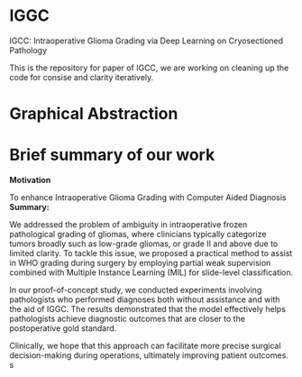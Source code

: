 # IGGC
IGCC: Intraoperative Glioma Grading via Deep Learning on Cryosectioned Pathology 

This is the repository for paper of IGCC, we are working on cleaning up the code for consise and clarity iteratively.
# Graphical Abstraction
# Brief summary of our work
**Motivation**

To enhance Intraoperative Glioma Grading with Computer Aided Diagnosis
**Summary:**

We addressed the problem of ambiguity in intraoperative frozen pathological grading of gliomas, where clinicians typically categorize tumors broadly such as low-grade gliomas, or grade II and above due to limited clarity. To tackle this issue, we proposed a practical method to assist in WHO grading during surgery by employing partial weak supervision combined with Multiple Instance Learning (MIL) for slide-level classification.

In our proof-of-concept study, we conducted experiments involving pathologists who performed diagnoses both without assistance and with the aid of IGGC. The results demonstrated that the model effectively helps pathologists achieve diagnostic outcomes that are closer to the postoperative gold standard.

Clinically, we hope that this approach can facilitate more precise surgical decision-making during operations, ultimately improving patient outcomes.
s
